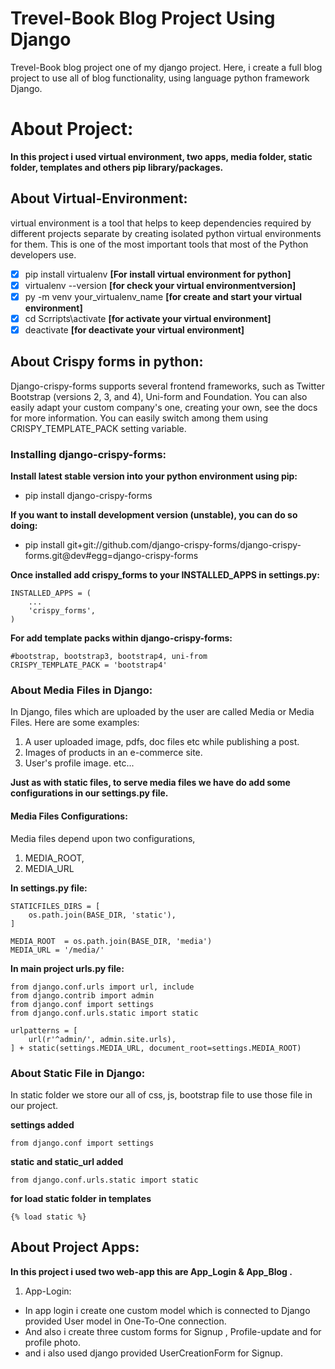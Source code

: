 # Trevel-Book Blog Project Using Django
 Trevel-Book blog project one of my django project. Here, i create a full blog project to use all of blog functionality, using language python framework Django.

# About Project:
**In this project i used virtual environment, two apps, media folder, static folder, templates and others pip library/packages.**

## About Virtual-Environment:
virtual environment is a tool that helps to keep dependencies required by different projects separate by creating isolated python virtual environments for them. This is one of the most important tools that most of the Python developers use.

- [x] pip install virtualenv **[For install virtual environment for python]**
- [x] virtualenv --version **[for check your virtual environmentversion]**
- [x] py -m venv your_virtualenv_name  **[for create and start your virtual environment]**
- [x] cd Scrripts\activate **[for activate your virtual environment]**
- [x] deactivate **[for deactivate your virtual environment]**

## About Crispy forms in python:
Django-crispy-forms supports several frontend frameworks, such as Twitter Bootstrap (versions 2, 3, and 4), Uni-form and Foundation. You can also easily adapt your custom company's one, creating your own, see the docs for more information. You can easily switch among them using CRISPY_TEMPLATE_PACK setting variable.

### Installing django-crispy-forms:

**Install latest stable version into your python environment using pip:**
- pip install django-crispy-forms

**If you want to install development version (unstable), you can do so doing:**
- pip install git+git://github.com/django-crispy-forms/django-crispy-forms.git@dev#egg=django-crispy-forms

**Once installed add crispy_forms to your INSTALLED_APPS in settings.py:**
```
INSTALLED_APPS = (
    ...
    'crispy_forms',
)
```
**For add template packs within django-crispy-forms:**
```
#bootstrap, bootstrap3, bootstrap4, uni-from
CRISPY_TEMPLATE_PACK = 'bootstrap4'
```

### About Media Files in Django:
In Django, files which are uploaded by the user are called Media or Media Files. Here are some examples:
1. A user uploaded image, pdfs, doc files etc while publishing a post.
2. Images of products in an e-commerce site.
3. User's profile image. etc...

**Just as with static files, to serve media files we have do add some configurations in our settings.py file.**

#### Media Files Configurations:
Media files depend upon two configurations,
1. MEDIA_ROOT,
2. MEDIA_URL

**In settings.py file:**
```
STATICFILES_DIRS = [
    os.path.join(BASE_DIR, 'static'),
]

MEDIA_ROOT  = os.path.join(BASE_DIR, 'media')
MEDIA_URL = '/media/'
```
**In main project urls.py file:**
```
from django.conf.urls import url, include
from django.contrib import admin
from django.conf import settings
from django.conf.urls.static import static

urlpatterns = [
    url(r'^admin/', admin.site.urls),
] + static(settings.MEDIA_URL, document_root=settings.MEDIA_ROOT)
```

### About Static File in Django:
In static folder we store our all of css, js, bootstrap file to use those file in our project.

**settings added**
```
from django.conf import settings
```
**static and static_url added**
```
from django.conf.urls.static import static
```
**for load static folder in templates**
```
{% load static %}
```

## About Project Apps:
**In this project i used two web-app this are App_Login & App_Blog .**

1. App-Login:
 - In app login i create one custom model which is connected to Django provided User model in One-To-One connection.
 - And also i create three custom forms for Signup , Profile-update and for profile photo.
 - and i also used django provided UserCreationForm for Signup.


